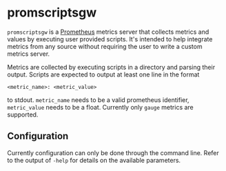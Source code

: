 # promscriptsgw
`promscriptsgw` is a [Prometheus](https://prometheus.io/) metrics server that collects metrics and values by executing user provided scripts. It's intended to help integrate metrics from any source without requiring the user to write a custom metrics server.

Metrics are collected by executing scripts in a directory and parsing their output. Scripts are expected to output at least one line in the format
```
<metric_name>: <metric_value>
```
to stdout. `metric_name` needs to be a valid prometheus identifier, `metric_value` needs to be a float.
Currently only `gauge` metrics are supported.

## Configuration
Currently configuration can only be done through the command line. Refer to the output of `-help` for details on the available parameters.